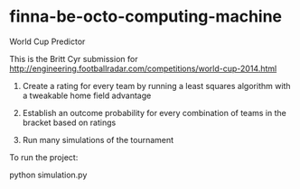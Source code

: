 finna-be-octo-computing-machine
===============================

World Cup Predictor

This is the Britt Cyr submission for http://engineering.footballradar.com/competitions/world-cup-2014.html

1. Create a rating for every team by running a least squares algorithm with a tweakable home field advantage

2. Establish an outcome probability for every combination of teams in the bracket based on ratings

3. Run many simulations of the tournament


To run the project:

python simulation.py

